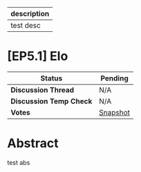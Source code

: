 | description |
| ----------- |
| test desc   |

# [EP5.1] Elo

  
  | **Status**            | Pending                                                                                                                                      |
  | --------------------- | ------------------------------------------------------------------------------------------------------------------------------------------- |
  | **Discussion Thread** |  N/A                                                                                              |
  | **Discussion Temp Check** |  N/A                                                                                              |
  | **Votes**             | [Snapshot](https://snapshot.org/#/ens.eth/proposal/5)                                                                                                                                     |
  

# Abstract 
 test abs

